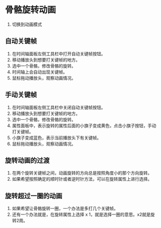 # 骨骼旋转动画

1. 切换到动画模式

## 自动关键帧
1. 在时间轴面板左侧工具栏中打开自动关键帧按钮。
2. 移动播放头到想要打关键帧的地方。
3. 选中一个骨骼，修改骨骼的旋转。
4. 时间轴上会自动出现关键帧。
5. 鼠标拖动播放头，观察动画情况。

## 手动关键帧
1. 在时间轴面板左侧工具栏中关闭自动关键帧按钮。
2. 移动播放头到想要打关键帧的地方。
3. 选中一个骨骼，修改骨骼的旋转。
4. 属性面板中，表示旋转的属性后面的小旗子变成黄色，点击小旗子按钮，手动打关键帧。
5. 小旗子变成蓝色，表示当前播放头下有关键帧。
6. 鼠标拖动播放头，观察动画情况。

## 旋转动画的过渡
1. 在两个旋转关键帧之间，动画旋转的方向总是按照角度小的那个方向旋转。
2. 如果希望按照确定的顺时针或者逆时针方法，可以在旋转属性上进行选择。

## 旋转超过一圈的动画
1. 如果希望让骨骼旋转一圈，一个办法是多打几个关键帧。
2. 还有一个办法就是，在旋转属性上选择 x 1，就是选择一圈的意思。x2就是旋转2周。